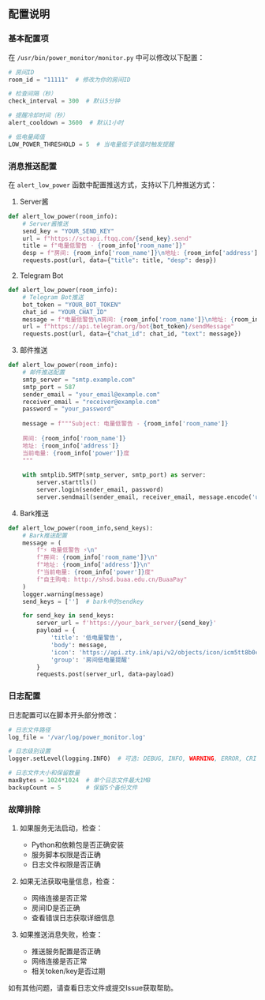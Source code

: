 ## 配置说明

### 基本配置项

在 `/usr/bin/power_monitor/monitor.py` 中可以修改以下配置：

```python
# 房间ID
room_id = "11111"  # 修改为你的房间ID

# 检查间隔（秒）
check_interval = 300  # 默认5分钟

# 提醒冷却时间（秒）
alert_cooldown = 3600  # 默认1小时

# 低电量阈值
LOW_POWER_THRESHOLD = 5  # 当电量低于该值时触发提醒
```

### 消息推送配置

在 `alert_low_power` 函数中配置推送方式，支持以下几种推送方式：

1. Server酱
```python
def alert_low_power(room_info):
    # Server酱推送
    send_key = "YOUR_SEND_KEY"
    url = f"https://sctapi.ftqq.com/{send_key}.send"
    title = f"电量低警告 - {room_info['room_name']}"
    desp = f"房间: {room_info['room_name']}\n地址: {room_info['address']}\n当前电量: {room_info['power']}度"
    requests.post(url, data={"title": title, "desp": desp})
```

2. Telegram Bot
```python
def alert_low_power(room_info):
    # Telegram Bot推送
    bot_token = "YOUR_BOT_TOKEN"
    chat_id = "YOUR_CHAT_ID"
    message = f"电量低警告\n房间: {room_info['room_name']}\n地址: {room_info['address']}\n当前电量: {room_info['power']}度"
    url = f"https://api.telegram.org/bot{bot_token}/sendMessage"
    requests.post(url, data={"chat_id": chat_id, "text": message})
```

3. 邮件推送
```python
def alert_low_power(room_info):
    # 邮件推送配置
    smtp_server = "smtp.example.com"
    smtp_port = 587
    sender_email = "your_email@example.com"
    receiver_email = "receiver@example.com"
    password = "your_password"
    
    message = f"""Subject: 电量低警告 - {room_info['room_name']}
    
    房间: {room_info['room_name']}
    地址: {room_info['address']}
    当前电量: {room_info['power']}度
    """
    
    with smtplib.SMTP(smtp_server, smtp_port) as server:
        server.starttls()
        server.login(sender_email, password)
        server.sendmail(sender_email, receiver_email, message.encode('utf-8'))
```

4. Bark推送
```python
def alert_low_power(room_info,send_keys):
    # Bark推送配置
    message = (
        f"⚡ 电量低警告 ⚡\n"
        f"房间: {room_info['room_name']}\n"
        f"地址: {room_info['address']}\n"
        f"当前电量: {room_info['power']}度"
        f"自主购电: http://shsd.buaa.edu.cn/BuaaPay"
    )
    logger.warning(message)
    send_keys = ['']  # bark中的sendkey

    for send_key in send_keys:
        server_url = f'https://your_bark_server/{send_key}'
        payload = {
            'title': '低电量警告',
            'body': message,
            'icon': 'https://api.zty.ink/api/v2/objects/icon/icm5tt8b0caqz2hl4y.png',
            'group': '房间低电量提醒'
        }
        requests.post(server_url, data=payload)
```

### 日志配置

日志配置可以在脚本开头部分修改：

```python
# 日志文件路径
log_file = '/var/log/power_monitor.log'

# 日志级别设置
logger.setLevel(logging.INFO)  # 可选: DEBUG, INFO, WARNING, ERROR, CRITICAL

# 日志文件大小和保留数量
maxBytes = 1024*1024  # 单个日志文件最大1MB
backupCount = 5       # 保留5个备份文件
```

### 故障排除

1. 如果服务无法启动，检查：
   - Python和依赖包是否正确安装
   - 服务脚本权限是否正确
   - 日志文件权限是否正确

2. 如果无法获取电量信息，检查：
   - 网络连接是否正常
   - 房间ID是否正确
   - 查看错误日志获取详细信息

3. 如果推送消息失败，检查：
   - 推送服务配置是否正确
   - 网络连接是否正常
   - 相关token/key是否过期

如有其他问题，请查看日志文件或提交Issue获取帮助。